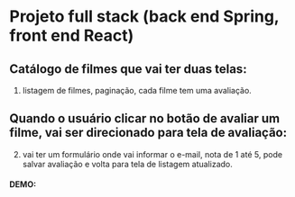 # Projeto full stack (back end Spring, front end React)

## Catálogo de filmes que vai ter duas telas:

1. listagem de filmes, paginação, cada filme tem uma avaliação.

## Quando o usuário clicar no botão de avaliar um filme, vai ser direcionado para tela de avaliação: 

2. vai ter um formulário onde vai informar o e-mail, nota de 1 até 5, pode salvar avaliação e volta para tela de listagem atualizado.

   

#### **DEMO:**

